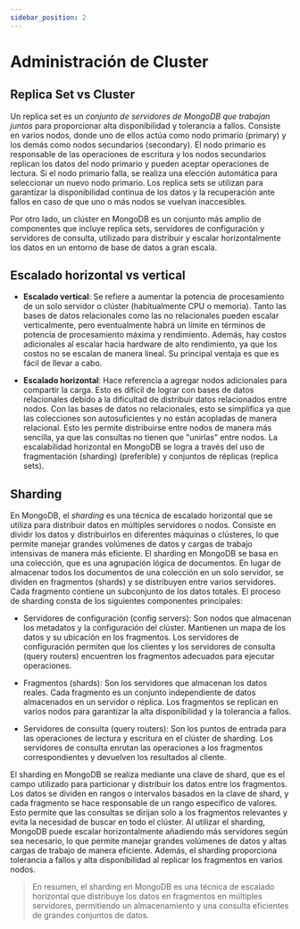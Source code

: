 ```yaml
---
sidebar_position: 2
---
```


# Administración de Cluster

## Replica Set vs Cluster

Un replica set es un _conjunto de servidores de MongoDB que trabajan juntos_ para proporcionar alta disponibilidad y tolerancia a fallos. Consiste en varios nodos, donde uno de ellos actúa como nodo primario (primary) y los demás como nodos secundarios (secondary). El nodo primario es responsable de las operaciones de escritura y los nodos secundarios replican los datos del nodo primario y pueden aceptar operaciones de lectura. Si el nodo primario falla, se realiza una elección automática para seleccionar un nuevo nodo primario. Los replica sets se utilizan para garantizar la disponibilidad continua de los datos y la recuperación ante fallos en caso de que uno o más nodos se vuelvan inaccesibles.

Por otro lado, un clúster en MongoDB es un conjunto más amplio de componentes que incluye replica sets, servidores de configuración y servidores de consulta, utilizado para distribuir y escalar horizontalmente los datos en un entorno de base de datos a gran escala.

## Escalado horizontal vs vertical
- **Escalado vertical**: Se refiere a aumentar la potencia de procesamiento de un solo servidor o clúster (habitualmente CPU o memoria). Tanto las bases de datos relacionales como las no relacionales pueden escalar verticalmente, pero eventualmente habrá un límite en términos de potencia de procesamiento máxima y rendimiento. Además, hay costos adicionales al escalar hacia hardware de alto rendimiento, ya que los costos no se escalan de manera lineal. Su principal ventaja es que es fácil de llevar a cabo.

- **Escalado horizontal**: Hace referencia a agregar nodos adicionales para compartir la carga. Esto es difícil de lograr con bases de datos relacionales debido a la dificultad de distribuir datos relacionados entre nodos. Con las bases de datos no relacionales, esto se simplifica ya que las colecciones son autosuficientes y no están acopladas de manera relacional. Esto les permite distribuirse entre nodos de manera más sencilla, ya que las consultas no tienen que "unirlas" entre nodos. La escalabilidad horizontal en MongoDB se logra a través del uso de fragmentación (sharding) (preferible) y conjuntos de réplicas (replica sets).

## Sharding

En MongoDB, el _sharding_ es una técnica de escalado horizontal que se utiliza para distribuir datos en múltiples servidores o nodos. Consiste en dividir los datos y distribuirlos en diferentes máquinas o clústeres, lo que permite manejar grandes volúmenes de datos y cargas de trabajo intensivas de manera más eficiente.
El sharding en MongoDB se basa en una colección, que es una agrupación lógica de documentos. En lugar de almacenar todos los documentos de una colección en un solo servidor, se dividen en fragmentos (shards) y se distribuyen entre varios servidores. Cada fragmento contiene un subconjunto de los datos totales.
El proceso de sharding consta de los siguientes componentes principales:

- Servidores de configuración (config servers): Son nodos que almacenan los metadatos y la configuración del clúster. Mantienen un mapa de los datos y su ubicación en los fragmentos. Los servidores de configuración permiten que los clientes y los servidores de consulta (query routers) encuentren los fragmentos adecuados para ejecutar operaciones.

- Fragmentos (shards): Son los servidores que almacenan los datos reales. Cada fragmento es un conjunto independiente de datos almacenados en un servidor o réplica. Los fragmentos se replican en varios nodos para garantizar la alta disponibilidad y la tolerancia a fallos.

- Servidores de consulta (query routers): Son los puntos de entrada para las operaciones de lectura y escritura en el clúster de sharding. Los servidores de consulta enrutan las operaciones a los fragmentos correspondientes y devuelven los resultados al cliente.

El sharding en MongoDB se realiza mediante una clave de shard, que es el campo utilizado para particionar y distribuir los datos entre los fragmentos. Los datos se dividen en rangos o intervalos basados en la clave de shard, y cada fragmento se hace responsable de un rango específico de valores. Esto permite que las consultas se dirijan solo a los fragmentos relevantes y evita la necesidad de buscar en todo el clúster.
Al utilizar el sharding, MongoDB puede escalar horizontalmente añadiendo más servidores según sea necesario, lo que permite manejar grandes volúmenes de datos y altas cargas de trabajo de manera eficiente. Además, el sharding proporciona tolerancia a fallos y alta disponibilidad al replicar los fragmentos en varios nodos.

> En resumen, el sharding en MongoDB es una técnica de escalado horizontal que distribuye los datos en fragmentos en múltiples servidores, permitiendo un almacenamiento y una consulta eficientes de grandes conjuntos de datos.